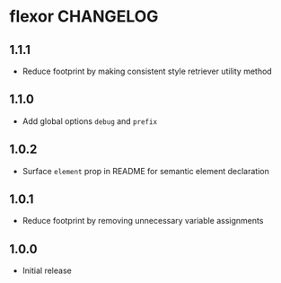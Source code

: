 # flexor CHANGELOG

## 1.1.1
* Reduce footprint by making consistent style retriever utility method

## 1.1.0
* Add global options `debug` and `prefix`

## 1.0.2
* Surface `element` prop in README for semantic element declaration

## 1.0.1
* Reduce footprint by removing unnecessary variable assignments

## 1.0.0
* Initial release
